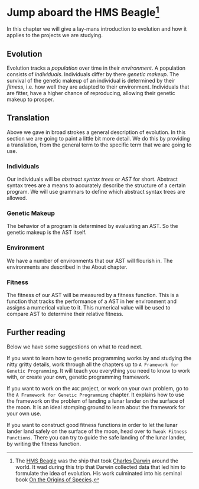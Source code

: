 # Jump aboard the HMS Beagle[^beagle]
In this chapter we will give a lay-mans introduction to evolution and how it
applies to the projects we are studying.

## Evolution
Evolution tracks a *population* over time in their *environment*. A population
consists of *individuals*. Individuals differ by there *genetic makeup*.
The survival of the genetic makeup of an individual is determined by their
*fitness*, i.e. how well they are adapted to their environment. Individuals that
are fitter, have a higher chance of reproducing, allowing their genetic makeup
to prosper.

## Translation
Above we gave in broad strokes a general description of evolution. In this
section we are going to paint a little bit more detail. We do this by providing
a translation, from the general term to the specific term that we are going to
use.

### Individuals
Our individuals will be _abstract syntax trees_ or _AST_ for short. Abstract
syntax trees are a means to accurately describe the structure of a certain
program. We will use grammars to define which abstract syntax trees are allowed.

### Genetic Makeup
The behavior of a program is determined by evaluating an AST. So the genetic
makeup is the AST itself.

### Environment
We have a number of environments that our AST will flourish in. The environments
are described in the About chapter.

### Fitness
The fitness of our AST will be measured by a fitness function. This is a
function that tracks the performance of a AST in her environment and assigns a
numerical value to it. This numerical value will be used to compare AST to
determine their relative fitness. 

## Further reading
Below we have some suggestions on what to read next.

If you want to learn how to genetic programming works by and studying the nitty
gritty details, work through all the chapters up to `A Framework for Genetic
Programming`. It will teach you everything you need to know to work with, or
create your own, genetic programming framework.

If you want to work on the `AGC` project, or work on your own problem, go to the
`A Framework for Genetic Programming` chapter. It explains how to use the
framework on the problem of landing a lunar lander on the surface of the moon.
It is an ideal stomping ground to learn about the framework for your own use.

If you want to construct good fitness functions in order to let the lunar lander
land safely on the surface of the moon, head over to `Tweak Fitness Functions`.
There you can try to guide the safe landing of the lunar lander, by writing the
fitness function.

[^beagle]: The [HMS Beagle](https://en.wikipedia.org/wiki/HMS_Beagle) was the
    ship that took
    [Charles Darwin](https://en.wikipedia.org/wiki/Charles_Darwin) around the
    world. It wad during this trip that Darwin collected data that led him to
    formulate the idea of evolution. His work culminated into his seminal book
    [On the Origins of Species](https://en.wikipedia.org/wiki/On_the_Origin_of_Species).
